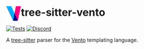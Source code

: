 <h1>
<img align="left" width="40" src="https://raw.githubusercontent.com/ventojs/vento/main/docs/favicon.svg"></img>
tree-sitter-vento
</h1>

[![Tests](https://github.com/ventojs/tree-sitter-vento/actions/workflows/test.yml/badge.svg)](https://github.com/ventojs/tree-sitter-vento/actions/workflows/test.yml)
[![Discord](https://img.shields.io/badge/join-chat-blue?logo=discord&logoColor=white)](https://discord.gg/YbTmpACHWB)

A [tree-sitter](https://github.com/tree-sitter/tree-sitter) parser for the [Vento](https://vento.js.org/) templating language.
